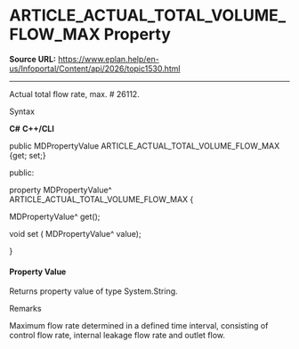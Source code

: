 # ARTICLE_ACTUAL_TOTAL_VOLUME_FLOW_MAX Property

**Source URL:** https://www.eplan.help/en-us/Infoportal/Content/api/2026/topic1530.html

---

Actual total flow rate, max. # 26112.

Syntax

**C#**
**C++/CLI**


public MDPropertyValue ARTICLE_ACTUAL_TOTAL_VOLUME_FLOW_MAX {get; set;}

public:

property MDPropertyValue^ ARTICLE_ACTUAL_TOTAL_VOLUME_FLOW_MAX {

   MDPropertyValue^ get();

   void set (    MDPropertyValue^ value);

}


#### Property Value

Returns property value of type System.String.

Remarks

Maximum flow rate determined in a defined time interval, consisting of control flow rate, internal leakage flow rate and outlet flow.
